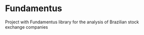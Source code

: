 # Fundamentus
Project with Fundamentus library for the analysis of Brazilian stock exchange companies
